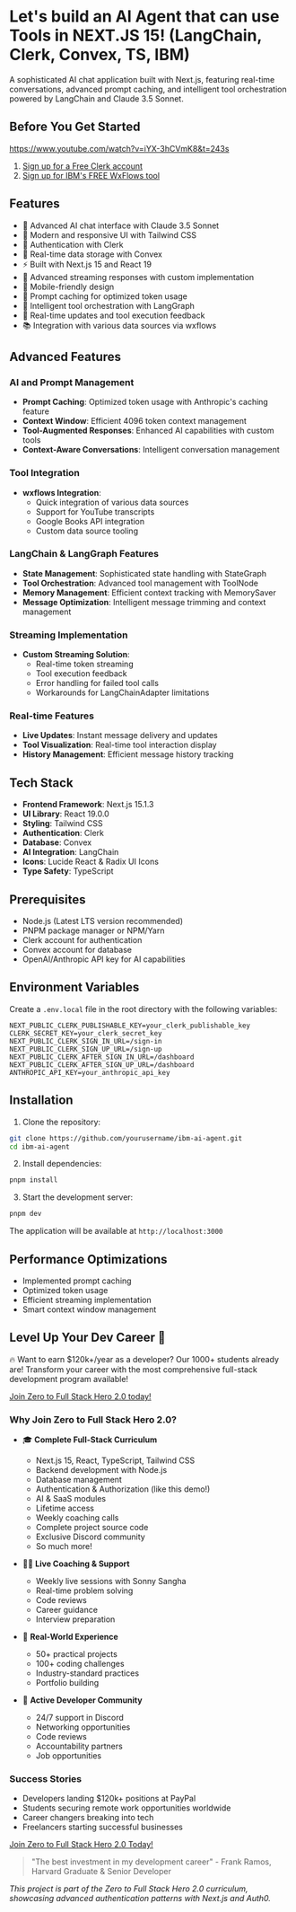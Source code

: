 # Let's build an AI Agent that can use Tools in NEXT.JS 15! (LangChain, Clerk, Convex, TS, IBM)

A sophisticated AI chat application built with Next.js, featuring real-time conversations, advanced prompt caching, and intelligent tool orchestration powered by LangChain and Claude 3.5 Sonnet.

## Before You Get Started

https://www.youtube.com/watch?v=iYX-3hCVmK8&t=243s

1. [Sign up for a Free Clerk account](https://go.clerk.com/R9MPryz)
2. [Sign up for IBM's FREE WxFlows tool](https://ibm.biz/wxflows-sonny)

## Features

- 🤖 Advanced AI chat interface with Claude 3.5 Sonnet
- 🎨 Modern and responsive UI with Tailwind CSS
- 🔐 Authentication with Clerk
- 💾 Real-time data storage with Convex
- ⚡ Built with Next.js 15 and React 19
- 🌊 Advanced streaming responses with custom implementation
- 📱 Mobile-friendly design
- 🧠 Prompt caching for optimized token usage
- 🔧 Intelligent tool orchestration with LangGraph
- 🔄 Real-time updates and tool execution feedback
- 📚 Integration with various data sources via wxflows

## Advanced Features

### AI and Prompt Management

- **Prompt Caching**: Optimized token usage with Anthropic's caching feature
- **Context Window**: Efficient 4096 token context management
- **Tool-Augmented Responses**: Enhanced AI capabilities with custom tools
- **Context-Aware Conversations**: Intelligent conversation management

### Tool Integration

- **wxflows Integration**:
  - Quick integration of various data sources
  - Support for YouTube transcripts
  - Google Books API integration
  - Custom data source tooling

### LangChain & LangGraph Features

- **State Management**: Sophisticated state handling with StateGraph
- **Tool Orchestration**: Advanced tool management with ToolNode
- **Memory Management**: Efficient context tracking with MemorySaver
- **Message Optimization**: Intelligent message trimming and context management

### Streaming Implementation

- **Custom Streaming Solution**:
  - Real-time token streaming
  - Tool execution feedback
  - Error handling for failed tool calls
  - Workarounds for LangChainAdapter limitations

### Real-time Features

- **Live Updates**: Instant message delivery and updates
- **Tool Visualization**: Real-time tool interaction display
- **History Management**: Efficient message history tracking

## Tech Stack

- **Frontend Framework**: Next.js 15.1.3
- **UI Library**: React 19.0.0
- **Styling**: Tailwind CSS
- **Authentication**: Clerk
- **Database**: Convex
- **AI Integration**: LangChain
- **Icons**: Lucide React & Radix UI Icons
- **Type Safety**: TypeScript

## Prerequisites

- Node.js (Latest LTS version recommended)
- PNPM package manager or NPM/Yarn
- Clerk account for authentication
- Convex account for database
- OpenAI/Anthropic API key for AI capabilities

## Environment Variables

Create a `.env.local` file in the root directory with the following variables:

```env
NEXT_PUBLIC_CLERK_PUBLISHABLE_KEY=your_clerk_publishable_key
CLERK_SECRET_KEY=your_clerk_secret_key
NEXT_PUBLIC_CLERK_SIGN_IN_URL=/sign-in
NEXT_PUBLIC_CLERK_SIGN_UP_URL=/sign-up
NEXT_PUBLIC_CLERK_AFTER_SIGN_IN_URL=/dashboard
NEXT_PUBLIC_CLERK_AFTER_SIGN_UP_URL=/dashboard
ANTHROPIC_API_KEY=your_anthropic_api_key
```

## Installation

1. Clone the repository:

```bash
git clone https://github.com/yourusername/ibm-ai-agent.git
cd ibm-ai-agent
```

2. Install dependencies:

```bash
pnpm install
```

3. Start the development server:

```bash
pnpm dev
```

The application will be available at `http://localhost:3000`

## Performance Optimizations

- Implemented prompt caching
- Optimized token usage
- Efficient streaming implementation
- Smart context window management

## Level Up Your Dev Career 🚀

🔥 Want to earn $120k+/year as a developer? Our 1000+ students already are! Transform your career with the most comprehensive full-stack development program available!

[Join Zero to Full Stack Hero 2.0 today!](https://www.papareact.com/course)

### Why Join Zero to Full Stack Hero 2.0?

- 🎓 **Complete Full-Stack Curriculum**

  - Next.js 15, React, TypeScript, Tailwind CSS
  - Backend development with Node.js
  - Database management
  - Authentication & Authorization (like this demo!)
  - AI & SaaS modules
  - Lifetime access
  - Weekly coaching calls
  - Complete project source code
  - Exclusive Discord community
  - So much more!

- 👨‍🏫 **Live Coaching & Support**

  - Weekly live sessions with Sonny Sangha
  - Real-time problem solving
  - Code reviews
  - Career guidance
  - Interview preparation

- 💪 **Real-World Experience**

  - 50+ practical projects
  - 100+ coding challenges
  - Industry-standard practices
  - Portfolio building

- 🤝 **Active Developer Community**
  - 24/7 support in Discord
  - Networking opportunities
  - Code reviews
  - Accountability partners
  - Job opportunities

### Success Stories

- Developers landing $120k+ positions at PayPal
- Students securing remote work opportunities worldwide
- Career changers breaking into tech
- Freelancers starting successful businesses

[Join Zero to Full Stack Hero 2.0 Today!](https://www.papareact.com/course)

> "The best investment in my development career" - Frank Ramos, Harvard Graduate & Senior Developer

_This project is part of the Zero to Full Stack Hero 2.0 curriculum, showcasing advanced authentication patterns with Next.js and Auth0._
